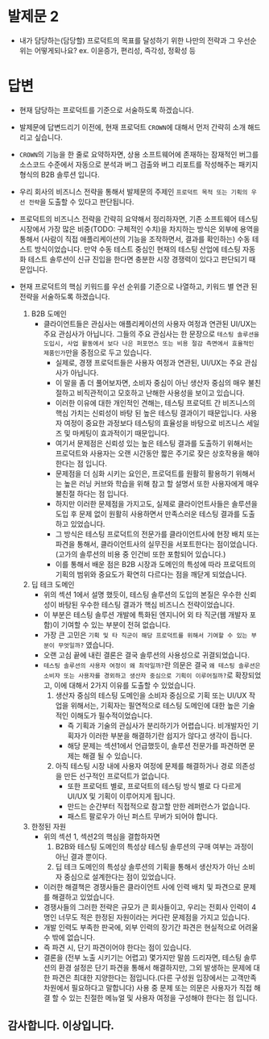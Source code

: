 
# 발제문 2
- 내가 담당하는(담당할) 프로덕트의 목표를 달성하기 위한 나만의 전략과 그 우선순위는 어떻게되나요? ex. 이윤증가, 편리성, 즉각성, 정확성 등

# 답변
- 현재 담당하는 프로덕트를 기준으로 서술하도록 하겠습니다.

- 발제문에 답변드리기 이전에, 현재 프로덕트 `CROWN`에 대해서 먼저 간략히 소개 해드리고 싶습니다.
- `CROWN`의 기능을 한 줄로 요약하자면, 상용 소프트웨어에 존재하는 잠재적인 버그를 소스코드 수준에서 자동으로 분석과 버그 검출와 버그 리포트를 작성해주는 패키지 형식의 B2B 솔루션 입니다.
- 우리 회사의 비즈니스 전략을 통해서 발제문의 주제인 `프로덕트 목적 또는 기획의 우선 전략`을 도출할 수 있다고 판단됩니다. 
- 프로덕트의 비즈니스 전략을 간략히 요약해서 정리하자면, 기존 소프트웨어 테스팅 시장에서 가장 많은 비중(TODO: 구체적인 수치)을 차지하는 방식은 외부에 용역을 통해서 (사람이 직접 애플리케이션의 기능을 조작하면서, 결과를 확인하는) 수동 테스트 방식이었습니다. 만약 수동 테스트 중심인 현재의 테스팅 산업에 테스팅 자동화 테스트 솔루션이 신규 진입을 한다면 충분한 시장 경쟁력이 있다고 판단되기 때문입니다.

- 현재 프로덕트의 핵심 키워드를 우선 순위를 기준으로 나열하고, 키워드 별 연관 된 전략을 서술하도록 하겠습니다.
  1. B2B 도메인
     - 클라이언트들은 관심사는 애플리케이션의 사용자 여정과 연관된 UI/UX는 주요 관심사가 아닙니다. 그들의 주요 관심사는 한 문장으로 `테스팅 솔루션을 도입시, 사업 활동에서 보다 나은 퍼포먼스 또는 비용 절감 측면에서 효율적인 제품인가`만을 중점으로 두고 있습니다.
        - 실제로, 경쟁 프로덕트들은 사용자 여정과 연관된, UI/UX는 주요 관심사가 아닙니다.
        - 이 말을 좀 더 풀어보자면, 소비자 중심이 아닌 생산자 중심의 매우 불친절하고 비직관적이고 모호하고 난해한 사용성을 보이고 있습니다.
        - 이러한 이유에 대한 개인적인 견해는, 테스팅 프로덕트 간 비즈니스의 핵심 가치는 신뢰성이 바탕 된 높은 테스팅 결과이기 때문입니다. 사용자 여정이 중요한 과정보다 테스팅의 효율성을 바탕으로 비즈니스 세일즈 및 마케팅이 효과적이기 때문입니다.
        - 여기서 문제점은 신뢰성 있는 높은 테스팅 결과를 도출하기 위해서는 프로덕트와 사용자는 오랜 시간동안 짧은 주기로 잦은 상호작용을 해야 한다는 점 입니다.
        - 문제점을 더 심화 시키는 요인은, 프로덕트를 원활히 활용하기 위해서는 높은 러닝 커브와 학습을 위해 참고 할 설명서 또한 사용자에게 매우 불친절 하다는 점 입니다.
        - 하지만 이러한 문제점을 가지고도, 실제로 클라이언트사들은 솔루션을 도입 후 문제 없이 원활히 사용하면서 만족스러운 테스팅 결과를 도출하고 있었습니다.
        - 그 방식은 테스팅 프로덕트의 전문가를 클라이언트사에 현장 배치 또는 파견을 통해서, 클라이언트사의 실무진을 서포트한다는 점이었습니다. (고가의 솔루션의 비용 중 인건비 또한 포함되어 있습니다.)
        - 이를 통해서 배운 점은 B2B 시장과 도메인의 특성에 따라 프로덕트의 기획의 범위와 중요도가 확연히 다르다는 점을 깨닫게 되었습니다.
  2. 딥 테크 도메인
       - 위의 섹션 1에서 설명 했듯이, 테스팅 솔루션의 도입의 본질은 우수한 신뢰성이 바탕된 우수한 테스팅 결과가 핵심 비즈니스 전략이었습니다.
       - 이 부분은 테스팅 솔루션 개발에 특화된 엔지니어 외 타 직군(웹 개발자 포함)이 기여할 수 있는 부분이 전혀 없습니다.
       - 가장 큰 고민은 `기획 및 타 직군이 해당 프로덕트를 위해서 기여할 수 있는 부분이 무엇일까?` 였습니다.
       - 오랜 고심 끝에 내린 결론은 결국 솔루션의 사용성으로 귀결되었습니다.
       - `테스팅 솔루션의 사용자 여정이 왜 최악일까?`란 의문은 결국 `왜 테스팅 솔루션은 소비자 또는 사용자를 경외하고 생산자 중심으로 기획이 이루어질까?`로 확장되었고, 이에 대해서 2가지 이유를 도출할 수 있었습니다.
          1. 생산자 중심의 테스팅 도메인을 소비자 중심으로 기획 또는 UI/UX 작업을 위해서는, 기획자는 필연적으로 테스팅 도메인에 대한 높은 기술적인 이해도가 필수적이었습니다.
              - 즉 기획과 기술의 관심사가 분리하기가 어렵습니다. 비개발자인 기획자가 이러한 부분을 해결하기란 쉽지가 않다고 생각이 듭니다.
              - 해당 문제는 섹션1에서 언급했듯이, 솔루션 전문가를 파견하면 문제는 해결 될 수 있습니다.
          2. 아직 테스팅 시장 내에 사용자 여정에 문제를 해결하거나 경로 의존성을 만든 선구적인 프로덕트가 없습니다. 
             - 또한 프로덕트 별로, 프로덕트의 테스팅 방식 별로 다 다르게 UI/UX 및 기획이 이루어지게 됩니다. 
             - 만드는 순간부터 직접적으로 참고할 만한 레퍼런스가 없습니다. 
             - 패스트 팔로우가 아닌 퍼스트 무버가 되어야 합니다.
  3. 한정된 자원
       - 위의 섹션 1, 섹션2의 핵심을 결합하자면
         1. B2B와 테스팅 도메인의 특성상 테스팅 솔루션의 구매 여부는 과정이 아닌 결과 뿐이다.
         2. 딥 테크 도메인의 특성상 솔루션의 기획을 통해서 생산자가 아닌 소비자 중심으로 설계한다는 점이 있었습니다.
       - 이러한 해결책은 경쟁사들은 클라이언트 사에 인력 배치 및 파견으로 문제를 해결하고 있었습니다.
       - 경쟁사들의 그러한 전략은 규모가 큰 회사들이고, 우리는 전회사 인력이 4명인 너무도 적은 한정된 자원이라는 커다란 문제점을 가지고 있습니다. 
       - 개발 인력도 부족한 판국에, 외부 인력의 장기간 파견은 현실적으로 어려울 수 밖에 없습니다.
       - 즉 파견 시, 단기 파견이어야 한다는 점이 있습니다.
       - 결론을 (전부 노출 시키기는 어렵고) 몇가지만 말씀 드리자면, 테스팅 솔루션의 환경 설정은 단기 파견을 통해서 해결하지만, 그외 발생하는 문제에 대한 파견은 최대한 지양한다는 점입니다.(다른 구성원 입장에서는 고객만족 차원에서 필요하다고 말합니다) 사용 중 문제 또는 의문은 사용자가 직접 해결 할 수 있는 친절한 메뉴얼 및 사용자 여정을 구성해야 한다는 점 입니다.

## 감사합니다. 이상입니다.